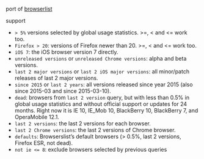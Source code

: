 port of [browserlist](https://github.com/browserslist/browserslist)

support

- `> 5%` versions selected by global usage statistics. >=, < and <= work too.
- `Firefox > 20`: versions of Firefox newer than 20. >=, < and <= work too.
- `iOS 7`: the iOS browser version 7 directly.
- `unreleased versions` or `unreleased Chrome versions`: alpha and beta versions.
- `last 2 major versions` or `last 2 iOS major versions`: all minor/patch releases of last 2 major versions.
- `since 2015` or `last 2 years`: all versions released since year 2015 (also since 2015-03 and since 2015-03-10).
- `dead`: browsers from `last 2 version` query, but with less than 0.5% in global usage statistics and without official support or updates for 24 months. Right now it is IE 10, IE_Mob 10, BlackBerry 10, BlackBerry 7, and OperaMobile 12.1.
- `last 2 versions`: the last 2 versions for each browser.
- `last 2 Chrome versions`: the last 2 versions of Chrome browser.
- `defaults`: Browserslist’s default browsers (> 0.5%, last 2 versions, Firefox ESR, not dead).
- `not ie <= 8`: exclude browsers selected by previous queries

